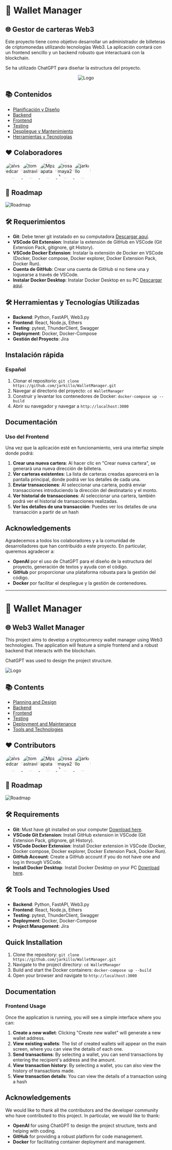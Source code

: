 # 🔐 Wallet Manager

## 🌐 Gestor de carteras Web3

Este proyecto tiene como objetivo desarrollar un administrador de billeteras de criptomonedas utilizando tecnologías Web3. La aplicación contará con un frontend sencillo y un backend robusto que interactuará con la blockchain.

Se ha utilizado ChatGPT para diseñar la estructura del proyecto.
 
<p align="center">
  <img src="https://github.com/jarkillo/WalletManager/blob/main/Frontend/src/assets/logo.png" alt="Logo">
</p>


## 📚 Contenidos
- [Planificación y Diseño](#planificación-y-diseño)
- [Backend](#backend)
- [Frontend](#frontend)
- [Testing](#testing)
- [Despliegue y Mantenimiento](#despliegue-y-mantenimiento)
- [Herramientas y Tecnologías](#herramientas-y-tecnologías)

## ❤️ Colaboradores

<a href="https://github.com/alvsedcar">
  <img src="https://avatars.githubusercontent.com/u/114604731?v=4" width="50" height="50" alt="alvsedcar" style="border-radius: 50%;">
</a>
<a href="https://github.com/tomastravis">
  <img src="https://avatars.githubusercontent.com/u/149080929?v=4" width="50" height="50" alt="tomastravis" style="border-radius: 50%;">
</a>
<a href="https://github.com/Mpzapata">
  <img src="https://avatars.githubusercontent.com/u/148989122?v=4" width="50" height="50" alt="Mpzapata" style="border-radius: 50%;">
</a>
<a href="https://github.com/rosamaya22">
  <img src="https://avatars.githubusercontent.com/u/152426648?v=4" width="50" height="50" alt="rosamaya22" style="border-radius: 50%;">
</a>
<a href="https://github.com/jarkillo">
  <img src="https://avatars.githubusercontent.com/u/107489788?v=4" width="50" height="50" alt="jarkillo" style="border-radius: 50%;">
</a>

## 🚀 Roadmap

![Roadmap](https://github.com/jarkillo/WalletManager/assets/107489788/8e8a8c93-fad9-44ca-883e-de3e16bc51bd)

## 🛠️ Requerimientos

- **Git**: Debe tener git instalado en su computadora [Descargar aquí](https://git-scm.com/downloads).
- **VSCode Git Extension**: Instalar la extensión de GitHub en VSCode (Git Extension Pack, gitignore, git History).
- **VSCode Docker Extension**: Instalar la extensión de Docker en VSCode (Docker, Docker compose, Docker explorer, Docker Extension Pack, Docker Run).
- **Cuenta de GitHub**: Crear una cuenta de GitHub si no tiene una y loguearse a través de VSCode.
- **Instalar Docker Desktop**: Instalar Docker Desktop en su PC [Descargar aquí](https://www.docker.com/products/docker-desktop/).

## 🛠️ Herramientas y Tecnologías Utilizadas
- **Backend**: Python, FastAPI, Web3.py
- **Frontend**: React, Node.js, Ethers
- **Testing**: pytest, ThunderClient, Swagger
- **Deployment**: Docker, Docker-Compose
- **Gestión del Proyecto**: Jira

## Instalación rápida

### Español

1. Clonar el repositorio:
   `git clone https://github.com/jarkillo/WalletManager.git`
2. Navegar al directorio del proyecto:
   `cd WalletManager`
3. Construir y levantar los contenedores de Docker:
   `docker-compose up --build`
4. Abrir su navegador y navegar a `http://localhost:3000`

## Documentación

### Uso del Frontend

Una vez que la aplicación esté en funcionamiento, verá una interfaz simple donde podrá:

1. **Crear una nueva cartera**: Al hacer clic en "Crear nueva cartera", se generará una nueva dirección de billetera.
2. **Ver carteras existentes**: La lista de carteras creadas aparecerá en la pantalla principal, donde podrá ver los detalles de cada una.
3. **Enviar transacciones**: Al seleccionar una cartera, podrá enviar transacciones introduciendo la dirección del destinatario y el monto.
4. **Ver historial de transacciones**: Al seleccionar una cartera, también podrá ver el historial de transacciones realizadas.
5. **Ver los detalles de una transacción**: Puedes ver los detalles de una transacción a partir de un hash

## Acknowledgements

Agradecemos a todos los colaboradores y a la comunidad de desarrolladores que han contribuido a este proyecto. En particular, queremos agradecer a:

- **OpenAI** por el uso de ChatGPT para el diseño de la estructura del proyecto, generación de textos y ayuda con el código.
- **GitHub** por proporcionar una plataforma robusta para la gestión del código.
- **Docker** por facilitar el despliegue y la gestión de contenedores.

---

# 🔐 Wallet Manager

## 🌐 Web3 Wallet Manager

This project aims to develop a cryptocurrency wallet manager using Web3 technologies. The application will feature a simple frontend and a robust backend that interacts with the blockchain.

ChatGPT was used to design the project structure.

![Logo](https://github.com/jarkillo/WalletManager/blob/main/Frontend/src/assets/logo.png)

## 📚 Contents
- [Planning and Design](#planning-and-design)
- [Backend](#backend)
- [Frontend](#frontend)
- [Testing](#testing)
- [Deployment and Maintenance](#deployment-and-maintenance)
- [Tools and Technologies](#tools-and-technologies)

## ❤️ Contributors

<a href="https://github.com/alvsedcar">
  <img src="https://avatars.githubusercontent.com/u/114604731?v=4" width="50" height="50" alt="alvsedcar" style="border-radius: 50%;">
</a>
<a href="https://github.com/tomastravis">
  <img src="https://avatars.githubusercontent.com/u/149080929?v=4" width="50" height="50" alt="tomastravis" style="border-radius: 50%;">
</a>
<a href="https://github.com/Mpzapata">
  <img src="https://avatars.githubusercontent.com/u/148989122?v=4" width="50" height="50" alt="Mpzapata" style="border-radius: 50%;">
</a>
<a href="https://github.com/rosamaya22">
  <img src="https://avatars.githubusercontent.com/u/152426648?v=4" width="50" height="50" alt="rosamaya22" style="border-radius: 50%;">
</a>
<a href="https://github.com/jarkillo">
  <img src="https://avatars.githubusercontent.com/u/107489788?v=4" width="50" height="50" alt="jarkillo" style="border-radius: 50%;">
</a>

## 🚀 Roadmap

![Roadmap](https://github.com/jarkillo/WalletManager/assets/107489788/8e8a8c93-fad9-44ca-883e-de3e16bc51bd)

## 🛠️ Requirements

- **Git**: Must have git installed on your computer [Download here](https://git-scm.com/downloads).
- **VSCode Git Extension**: Install GitHub extension in VSCode (Git Extension Pack, gitignore, git History).
- **VSCode Docker Extension**: Install Docker extension in VSCode (Docker, Docker compose, Docker explorer, Docker Extension Pack, Docker Run).
- **GitHub Account**: Create a GitHub account if you do not have one and log in through VSCode.
- **Install Docker Desktop**: Install Docker Desktop on your PC [Download here](https://www.docker.com/products/docker-desktop/).

## 🛠️ Tools and Technologies Used
- **Backend**: Python, FastAPI, Web3.py
- **Frontend**: React, Node.js, Ethers
- **Testing**: pytest, ThunderClient, Swagger
- **Deployment**: Docker, Docker-Compose
- **Project Management**: Jira

## Quick Installation

1. Clone the repository:
   `git clone https://github.com/jarkillo/WalletManager.git`
2. Navigate to the project directory:
   `cd WalletManager`
3. Build and start the Docker containers:
   `docker-compose up --build`
4. Open your browser and navigate to `http://localhost:3000`

## Documentation

### Frontend Usage

Once the application is running, you will see a simple interface where you can:

1. **Create a new wallet**: Clicking "Create new wallet" will generate a new wallet address.
2. **View existing wallets**: The list of created wallets will appear on the main screen, where you can view the details of each one.
3. **Send transactions**: By selecting a wallet, you can send transactions by entering the recipient's address and the amount.
4. **View transaction history**: By selecting a wallet, you can also view the history of transactions made.
5. **View transaction details**: You can view the details of a transaction using a hash


## Acknowledgements

We would like to thank all the contributors and the developer community who have contributed to this project. In particular, we would like to thank:

- **OpenAI** for using ChatGPT to design the project structure, texts and helping with coding.
- **GitHub** for providing a robust platform for code management.
- **Docker** for facilitating container deployment and management.


